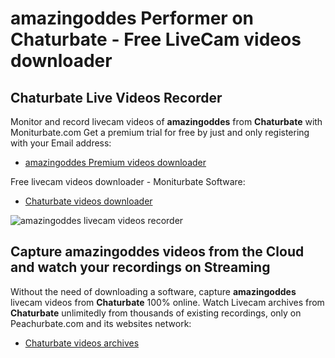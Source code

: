 # amazingoddes Performer on Chaturbate - Free LiveCam videos downloader

## Chaturbate Live Videos Recorder

Monitor and record livecam videos of **amazingoddes** from **Chaturbate** with Moniturbate.com
Get a premium trial for free by just and only registering with your Email address:
* [amazingoddes Premium videos downloader](https://moniturbate.com/request-demo-licence-key.html)

Free livecam videos downloader - Moniturbate Software:
* [Chaturbate videos downloader](https://moniturbate.com/moniturbate-download-software.html)

![amazingoddes livecam videos recorder](https://peachurnet.com/templates/moniturbate-software.png)


## Capture amazingoddes videos from the Cloud and watch your recordings on Streaming

Without the need of downloading a software, capture **amazingoddes** livecam videos from **Chaturbate** 100% online.
Watch Livecam archives from **Chaturbate** unlimitedly from thousands of existing recordings, only on Peachurbate.com and its websites network:
* [Chaturbate videos archives](https://peachurnet.com/)